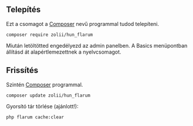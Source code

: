 ## Telepítés
Ezt a csomagot a [Composer](https://getcomposer.org/) nevű programmal tudod telepíteni.

```console
composer require zolii/hun_flarum
```

Miután letöltötted engedélyezd az admin panelben. A Basics menüpontban állításd át alapértlemezettnek a nyelvcsomagot.

## Frissítés

Szintén [Composer](https://getcomposer.org/) programmal.

```console
composer update zolii/hun_flarum
```

Gyorsító tár törlése (ajánlott!):

```console
php flarum cache:clear
```
